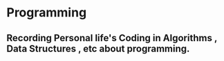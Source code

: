 # Programming
## Recording Personal life's Coding in Algorithms , Data Structures , etc about programming.
